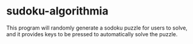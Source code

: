 # sudoku-algorithmia
This program will randomly generate a sodoku puzzle for users to solve, and it provides keys to be pressed to automatically solve the puzzle.
